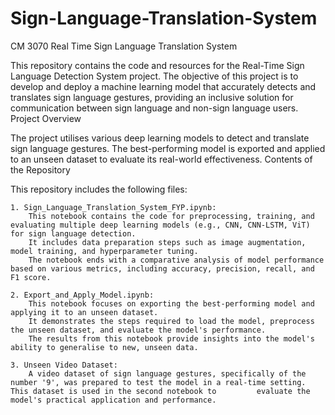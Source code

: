 # Sign-Language-Translation-System
CM 3070 Real Time Sign Language Translation System

This repository contains the code and resources for the Real-Time Sign Language Detection System project. The objective of this project is to develop and deploy a machine learning model that accurately detects and translates sign language gestures, providing an inclusive solution for communication between sign language and non-sign language users.
Project Overview

The project utilises various deep learning models to detect and translate sign language gestures. The best-performing model is exported and applied to an unseen dataset to evaluate its real-world effectiveness.
Contents of the Repository

This repository includes the following files:

    1. Sign_Language_Translation_System_FYP.ipynb:
        This notebook contains the code for preprocessing, training, and evaluating multiple deep learning models (e.g., CNN, CNN-LSTM, ViT) for sign language detection.
        It includes data preparation steps such as image augmentation, model training, and hyperparameter tuning.
        The notebook ends with a comparative analysis of model performance based on various metrics, including accuracy, precision, recall, and F1 score.

    2. Export_and_Apply_Model.ipynb:
        This notebook focuses on exporting the best-performing model and applying it to an unseen dataset.
        It demonstrates the steps required to load the model, preprocess the unseen dataset, and evaluate the model's performance.
        The results from this notebook provide insights into the model's ability to generalise to new, unseen data.
        
    3. Unseen Video Dataset:
        A video dataset of sign language gestures, specifically of the number '9', was prepared to test the model in a real-time setting. This dataset is used in the second notebook to         evaluate the model's practical application and performance.

